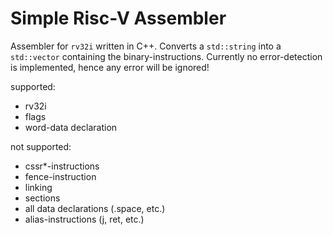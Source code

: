 # Simple Risc-V Assembler

Assembler for `rv32i` written in C++.
Converts a `std::string` into a `std::vector` containing the binary-instructions.
Currently no error-detection is implemented, hence any error will be ignored!

supported:
- rv32i
- flags
- word-data declaration

not supported:
- cssr*-instructions
- fence-instruction
- linking
- sections
- all data declarations (.space, etc.)
- alias-instructions (j, ret, etc.)
